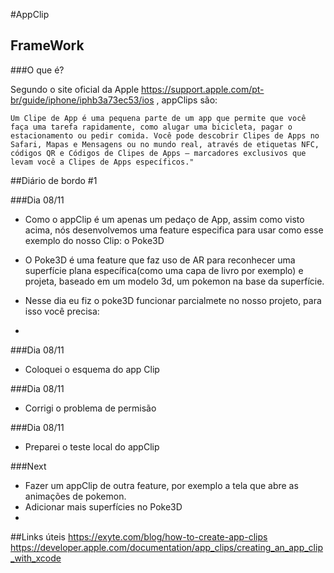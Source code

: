 #AppClip

##  FrameWork

###O que é?

Segundo o site oficial da Apple https://support.apple.com/pt-br/guide/iphone/iphb3a73ec53/ios , appClips são:

    Um Clipe de App é uma pequena parte de um app que permite que você faça uma tarefa rapidamente, como alugar uma bicicleta, pagar o estacionamento ou pedir comida. Você pode descobrir Clipes de Apps no Safari, Mapas e Mensagens ou no mundo real, através de etiquetas NFC, códigos QR e Códigos de Clipes de Apps — marcadores exclusivos que levam você a Clipes de Apps específicos."





##Diário de bordo #1

  
###Dia 08/11

   - Como o appClip é um apenas um pedaço de App, assim como visto acima, nós desenvolvemos uma feature especifica para usar como esse exemplo do nosso Clip: o Poke3D
    
   - O Poke3D é uma feature que faz uso de AR para reconhecer uma superfície plana específica(como uma capa de livro por exemplo) e projeta, baseado em um modelo 3d, um pokemon na base da superfície.
   
   - Nesse dia eu fiz o poke3D funcionar parcialmete no nosso projeto, para isso você precisa:
   *
   
###Dia 08/11

   - Coloquei o esquema do app Clip
   
###Dia 08/11

 - Corrigi o problema de permisão
 
###Dia 08/11

 - Preparei o teste local do appClip


###Next
- Fazer um appClip de outra feature, por exemplo a tela que abre as animações de pokemon.
- Adicionar mais superfícies no Poke3D
- 



##Links úteis
https://exyte.com/blog/how-to-create-app-clips
https://developer.apple.com/documentation/app_clips/creating_an_app_clip_with_xcode
